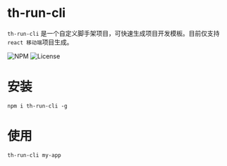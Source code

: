# th-run-cli

`th-run-cli` 是一个自定义脚手架项目，可快速生成项目开发模板。目前仅支持 `react 移动端`项目生成。

![NPM](https://img.shields.io/npm/v/th-run-cli)
![License](https://img.shields.io/npm/l/th-run-cli)

# 安装

```npm
npm i th-run-cli -g
```

# 使用

```shell
th-run-cli my-app
```
